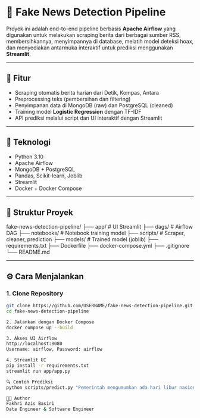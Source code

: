 # 📰 Fake News Detection Pipeline

Proyek ini adalah end-to-end pipeline berbasis **Apache Airflow** yang digunakan untuk melakukan scraping berita dari berbagai sumber RSS, membersihkannya, menyimpannya di database, melatih model deteksi hoax, dan menyediakan antarmuka interaktif untuk prediksi menggunakan **Streamlit**.

---

## 🚀 Fitur

- Scraping otomatis berita harian dari Detik, Kompas, Antara
- Preprocessing teks (pembersihan dan filtering)
- Penyimpanan data di MongoDB (raw) dan PostgreSQL (cleaned)
- Training model **Logistic Regression** dengan TF-IDF
- API prediksi melalui script dan UI interaktif dengan Streamlit

---

## 🧱 Teknologi

- Python 3.10
- Apache Airflow
- MongoDB + PostgreSQL
- Pandas, Scikit-learn, Joblib
- Streamlit
- Docker + Docker Compose

---

## 🧪 Struktur Proyek

fake-news-detection-pipeline/
├── app/ # UI Streamlit
├── dags/ # Airflow DAG
├── notebooks/ # Notebook training model
├── scripts/ # Scraper, cleaner, prediction
├── models/ # Trained model (joblib)
├── requirements.txt
├── Dockerfile
├── docker-compose.yml
├── .gitignore
└── README.md


---

## ⚙️ Cara Menjalankan

### 1. Clone Repository
```bash
git clone https://github.com/USERNAME/fake-news-detection-pipeline.git
cd fake-news-detection-pipeline

2. Jalankan dengan Docker Compose
docker compose up --build

3. Akses UI Airflow
http://localhost:8080
Username: airflow, Password: airflow

4. Streamlit UI
pip install -r requirements.txt
streamlit run app/app.py

🔍 Contoh Prediksi
python scripts/predict.py "Pemerintah mengumumkan ada hari libur nasional baru."

👨‍💻 Author
Fakhri Azis Basiri
Data Engineer & Software Engineer